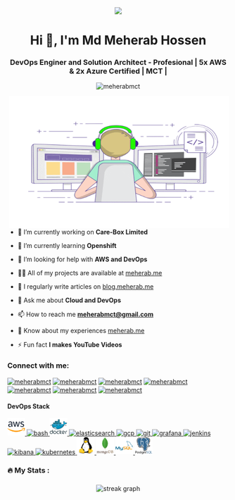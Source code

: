 <div align="center">
  <img height="250" src="https://media.licdn.com/dms/image/v2/D5616AQF6q-wP-QkzNg/profile-displaybackgroundimage-shrink_350_1400/profile-displaybackgroundimage-shrink_350_1400/0/1718980960543?e=1746057600&v=beta&t=MqVzdoatQMvwAKMOh6HqPqYhiByD9YWG2Lc418NgytM"  />
</div>

<h1 align="center">Hi 👋, I'm Md Meherab Hossen</h1>

<h3 align="center">DevOps Enginer and Solution Architect - Profesional | 5x AWS & 2x Azure Certified | MCT |</h3>
<div align="center">
<p align="center"> <img src="https://komarev.com/ghpvc/?username=meherabmct&label=Profile%20views&color=0e75b6&style=flat" alt="meherabmct" /> </p>
</div>
<!-- GIF -->
<img align="right" height="300" width="500" src="https://raw.githubusercontent.com/mikonoid/mikonoid/main/images/gifs/coder3.gif" />



- 🔭 I’m currently working on **Care-Box Limited**

- 🌱 I’m currently learning **Openshift**

- 🤝 I’m looking for help with **AWS and DevOps**

- 👨‍💻 All of my projects are available at [meherab.me](meherab.me)

- 📝 I regularly write articles on [blog.meherab.me](blog.meherab.me)

- 💬 Ask me about **Cloud and DevOps**

- 📫 How to reach me **meherabmct@gmail.com**

- 📄 Know about my experiences [meherab.me](meherab.me)

- ⚡ Fun fact **I makes YouTube Videos**

<h3 align="left">Connect with me:</h3>
<p align="left">
<a href="https://twitter.com/meherabmct" target="blank"><img align="center" src="https://raw.githubusercontent.com/rahuldkjain/github-profile-readme-generator/master/src/images/icons/Social/twitter.svg" alt="meherabmct" height="30" width="40" /></a>
<a href="https://linkedin.com/in/meherabmct" target="blank"><img align="center" src="https://raw.githubusercontent.com/rahuldkjain/github-profile-readme-generator/master/src/images/icons/Social/linked-in-alt.svg" alt="meherabmct" height="30" width="40" /></a>
<a href="https://instagram.com/meherabmct" target="blank"><img align="center" src="https://raw.githubusercontent.com/rahuldkjain/github-profile-readme-generator/master/src/images/icons/Social/instagram.svg" alt="meherabmct" height="30" width="40" /></a>
<a href="https://hashnode.com/meherabmct" target="blank"><img align="center" src="https://raw.githubusercontent.com/rahuldkjain/github-profile-readme-generator/master/src/images/icons/Social/hashnode.svg" alt="meherabmct" height="30" width="40" /></a>
<a href="https://medium.com/meherabmct" target="blank"><img align="center" src="https://raw.githubusercontent.com/rahuldkjain/github-profile-readme-generator/master/src/images/icons/Social/medium.svg" alt="meherabmct" height="30" width="40" /></a>
<a href="https://www.youtube.com/c/meherabmct" target="blank"><img align="center" src="https://raw.githubusercontent.com/rahuldkjain/github-profile-readme-generator/master/src/images/icons/Social/youtube.svg" alt="meherabmct" height="30" width="40" /></a>
<a href="https://discord.gg/meherabmct" target="blank"><img align="center" src="https://raw.githubusercontent.com/rahuldkjain/github-profile-readme-generator/master/src/images/icons/Social/discord.svg" alt="meherabmct" height="30" width="40" /></a>
</p>

#### DevOps Stack 
<p align="left"> <a href="https://aws.amazon.com" target="_blank" rel="noreferrer"> <img src="https://raw.githubusercontent.com/devicons/devicon/master/icons/amazonwebservices/amazonwebservices-original-wordmark.svg" alt="aws" width="40" height="40"/> </a> <a href="https://www.gnu.org/software/bash/" target="_blank" rel="noreferrer"> <img src="https://www.vectorlogo.zone/logos/gnu_bash/gnu_bash-icon.svg" alt="bash" width="40" height="40"/> </a> <a href="https://www.docker.com/" target="_blank" rel="noreferrer"> <img src="https://raw.githubusercontent.com/devicons/devicon/master/icons/docker/docker-original-wordmark.svg" alt="docker" width="40" height="40"/> </a> <a href="https://www.elastic.co" target="_blank" rel="noreferrer"> <img src="https://www.vectorlogo.zone/logos/elastic/elastic-icon.svg" alt="elasticsearch" width="40" height="40"/> </a> <a href="https://cloud.google.com" target="_blank" rel="noreferrer"> <img src="https://www.vectorlogo.zone/logos/google_cloud/google_cloud-icon.svg" alt="gcp" width="40" height="40"/> </a> <a href="https://git-scm.com/" target="_blank" rel="noreferrer"> <img src="https://www.vectorlogo.zone/logos/git-scm/git-scm-icon.svg" alt="git" width="40" height="40"/> </a> <a href="https://grafana.com" target="_blank" rel="noreferrer"> <img src="https://www.vectorlogo.zone/logos/grafana/grafana-icon.svg" alt="grafana" width="40" height="40"/> </a> <a href="https://www.jenkins.io" target="_blank" rel="noreferrer"> <img src="https://www.vectorlogo.zone/logos/jenkins/jenkins-icon.svg" alt="jenkins" width="40" height="40"/> </a> <a href="https://www.elastic.co/kibana" target="_blank" rel="noreferrer"> <img src="https://www.vectorlogo.zone/logos/elasticco_kibana/elasticco_kibana-icon.svg" alt="kibana" width="40" height="40"/> </a> <a href="https://kubernetes.io" target="_blank" rel="noreferrer"> <img src="https://www.vectorlogo.zone/logos/kubernetes/kubernetes-icon.svg" alt="kubernetes" width="40" height="40"/> </a> <a href="https://www.linux.org/" target="_blank" rel="noreferrer"> <img src="https://raw.githubusercontent.com/devicons/devicon/master/icons/linux/linux-original.svg" alt="linux" width="40" height="40"/> </a> <a href="https://www.mongodb.com/" target="_blank" rel="noreferrer"> <img src="https://raw.githubusercontent.com/devicons/devicon/master/icons/mongodb/mongodb-original-wordmark.svg" alt="mongodb" width="40" height="40"/> </a> <a href="https://www.mysql.com/" target="_blank" rel="noreferrer"> <img src="https://raw.githubusercontent.com/devicons/devicon/master/icons/mysql/mysql-original-wordmark.svg" alt="mysql" width="40" height="40"/> </a> <a href="https://www.postgresql.org" target="_blank" rel="noreferrer"> <img src="https://raw.githubusercontent.com/devicons/devicon/master/icons/postgresql/postgresql-original-wordmark.svg" alt="postgresql" width="40" height="40"/> </a> </p>


###

<h3 align="left">🔥   My Stats :</h3>

###

<div align="center">
  <img src="https://streak-stats.demolab.com?user=maurodesouza&locale=en&mode=daily&theme=dark&hide_border=false&border_radius=5&order=3" height="220" alt="streak graph"  />
</div>

###


